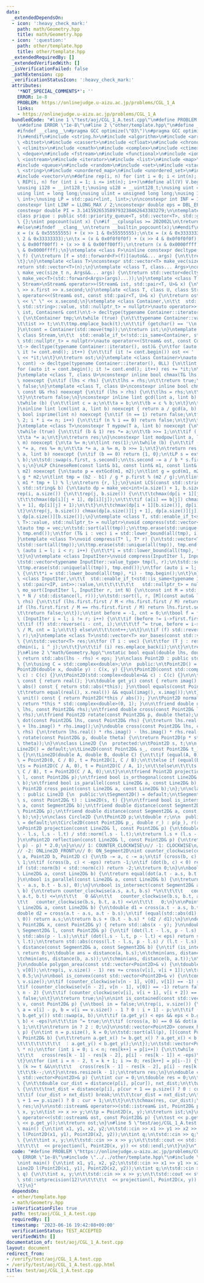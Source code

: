 ```yaml
---
data:
  _extendedDependsOn:
  - icon: ':heavy_check_mark:'
    path: math/Geometry.hpp
    title: math/Geometry.hpp
  - icon: ':question:'
    path: other/template.hpp
    title: other/template.hpp
  _extendedRequiredBy: []
  _extendedVerifiedWith: []
  _isVerificationFailed: false
  _pathExtension: cpp
  _verificationStatusIcon: ':heavy_check_mark:'
  attributes:
    '*NOT_SPECIAL_COMMENTS*': ''
    ERROR: 1e-8
    PROBLEM: https://onlinejudge.u-aizu.ac.jp/problems/CGL_1_A
    links:
    - https://onlinejudge.u-aizu.ac.jp/problems/CGL_1_A
  bundledCode: "#line 1 \"test/aoj/CGL_1_A.test.cpp\"\n#define PROBLEM \"https://onlinejudge.u-aizu.ac.jp/problems/CGL_1_A\"\
    \n#define ERROR \"1e-8\"\n#line 2 \"other/template.hpp\"\n#define _CRT_SECURE_NO_WARNINGS\n\
    #ifndef __clang__\n#pragma GCC optimize(\"O3\")\n#pragma GCC optimize(\"unroll-loops\"\
    )\n#endif\n#include <string.h>\n#include <algorithm>\n#include <array>\n#include\
    \ <bitset>\n#include <cassert>\n#include <cfloat>\n#include <chrono>\n#include\
    \ <climits>\n#include <cmath>\n#include <complex>\n#include <ctime>\n#include\
    \ <deque>\n#include <fstream>\n#include <functional>\n#include <iomanip>\n#include\
    \ <iostream>\n#include <iterator>\n#include <list>\n#include <map>\n#include <memory>\n\
    #include <queue>\n#include <random>\n#include <set>\n#include <stack>\n#include\
    \ <string>\n#include <unordered_map>\n#include <unordered_set>\n#include <utility>\n\
    #include <vector>\n\n#define rep(i, n) for (int i = 0; i < int(n); i++)\n#define\
    \ REP(i, n) for (int i = 1; i <= int(n); i++)\n#define all(V) V.begin(), V.end()\n\
    \nusing i128 = __int128_t;\nusing u128 = __uint128_t;\nusing uint = unsigned int;\n\
    using lint = long long;\nusing ulint = unsigned long long;\nusing IP = std::pair<int,\
    \ int>;\nusing LP = std::pair<lint, lint>;\n\nconstexpr int INF = INT_MAX / 2;\n\
    constexpr lint LINF = LLONG_MAX / 2;\nconstexpr double eps = DBL_EPSILON * 10;\n\
    constexpr double PI = 3.141592653589793238462643383279;\n\ntemplate <class T>\n\
    class prique : public std::priority_queue<T, std::vector<T>, std::greater<T>>\
    \ {};\nint popcount(uint x) {\n#if __cplusplus >= 202002L\n\treturn std::popcount(x);\n\
    #else\n#ifndef __clang__\n\treturn __builtin_popcount(x);\n#endif\n#endif\n\t\
    x = (x & 0x55555555) + (x >> 1 & 0x55555555);\n\tx = (x & 0x33333333) + (x >>\
    \ 2 & 0x33333333);\n\tx = (x & 0x0f0f0f0f) + (x >> 4 & 0x0f0f0f0f);\n\tx = (x\
    \ & 0x00ff00ff) + (x >> 8 & 0x00ff00ff);\n\treturn (x & 0x0000ffff) + (x >> 16\
    \ & 0x0000ffff);\n}\ntemplate <class F>\ninline constexpr decltype(auto) lambda_fix(F&&\
    \ f) {\n\treturn [f = std::forward<F>(f)](auto&&... args) {\n\t\treturn f(f, std::forward<decltype(args)>(args)...);\n\
    \t};\n}\ntemplate <class T>\nconstexpr std::vector<T> make_vec(size_t n) {\n\t\
    return std::vector<T>(n);\n}\ntemplate <class T, class... Args>\nconstexpr auto\
    \ make_vec(size_t n, Args&&... args) {\n\treturn std::vector<decltype(make_vec<T>(args...))>(n,\
    \ make_vec<T>(std::forward<Args>(args)...));\n}\ntemplate <class T, class U, class\
    \ Stream>\nStream& operator>>(Stream& ist, std::pair<T, U>& x) {\n\treturn ist\
    \ >> x.first >> x.second;\n}\ntemplate <class T, class U, class Stream>\nStream&\
    \ operator<<(Stream& ost, const std::pair<T, U>& x) {\n\treturn ost << x.first\
    \ << \" \" << x.second;\n}\ntemplate <class Container,\n\t\t  std::enable_if_t<!std::is_same<Container,\
    \ std::string>::value, std::nullptr_t> = nullptr>\nauto operator>>(std::istream&\
    \ ist, Container& cont)\n\t-> decltype(typename Container::iterator(), std::cin)&\
    \ {\n\tContainer tmp;\n\twhile (true) {\n\t\ttypename Container::value_type t;\n\
    \t\tist >> t;\n\t\ttmp.emplace_back(t);\n\t\tif (getchar() == '\\n') break;\n\t\
    }\n\tcont = Container(std::move(tmp));\n\treturn ist;\n}\ntemplate <class Container,\
    \ class Stream,\n\t\t  std::enable_if_t<!std::is_same<Container, std::string>::value,\
    \ std::nullptr_t> = nullptr>\nauto operator<<(Stream& ost, const Container& cont)\n\
    \t-> decltype(typename Container::iterator(), ost)& {\n\tfor (auto it = cont.begin();\
    \ it != cont.end(); it++) {\n\t\tif (it != cont.begin()) ost << ' ';\n\t\tost\
    \ << *it;\n\t}\n\treturn ost;\n}\ntemplate <class Container>\nauto sum(const Container&\
    \ cont) -> decltype(typename Container::iterator(), 0LL) {\n\tlint res = 0;\n\t\
    for (auto it = cont.begin(); it != cont.end(); it++) res += *it;\n\treturn res;\n\
    }\ntemplate <class T, class U>\nconstexpr inline bool chmax(T& lhs, const U& rhs)\
    \ noexcept {\n\tif (lhs < rhs) {\n\t\tlhs = rhs;\n\t\treturn true;\n\t}\n\treturn\
    \ false;\n}\ntemplate <class T, class U>\nconstexpr inline bool chmin(T& lhs,\
    \ const U& rhs) noexcept {\n\tif (lhs > rhs) {\n\t\tlhs = rhs;\n\t\treturn true;\n\
    \t}\n\treturn false;\n}\nconstexpr inline lint gcd(lint a, lint b) noexcept {\n\
    \twhile (b) {\n\t\tlint c = a;\n\t\ta = b;\n\t\tb = c % b;\n\t}\n\treturn a;\n\
    }\ninline lint lcm(lint a, lint b) noexcept { return a / gcd(a, b) * b; }\nconstexpr\
    \ bool isprime(lint n) noexcept {\n\tif (n == 1) return false;\n\tfor (int i =\
    \ 2; i * i <= n; i++) {\n\t\tif (n % i == 0) return false;\n\t}\n\treturn true;\n\
    }\ntemplate <class T>\nconstexpr T mypow(T a, lint b) noexcept {\n\tT res(1);\n\
    \twhile (true) {\n\t\tif (b & 1) res *= a;\n\t\tb >>= 1;\n\t\tif (!b) break;\n\
    \t\ta *= a;\n\t}\n\treturn res;\n}\nconstexpr lint modpow(lint a, lint b, lint\
    \ m) noexcept {\n\ta %= m;\n\tlint res(1);\n\twhile (b) {\n\t\tif (b & 1) res\
    \ *= a, res %= m;\n\t\ta *= a, a %= m, b >>= 1;\n\t}\n\treturn res;\n}\nLP extGcd(lint\
    \ a, lint b) noexcept {\n\tif (b == 0) return {1, 0};\n\tLP s = extGcd(b, a %\
    \ b);\n\tstd::swap(s.first, s.second);\n\ts.second -= a / b * s.first;\n\treturn\
    \ s;\n}\nLP ChineseRem(const lint& b1, const lint& m1, const lint& b2, const lint&\
    \ m2) noexcept {\n\tauto p = extGcd(m1, m2);\n\tlint g = gcd(m1, m2), l = m1 /\
    \ g * m2;\n\tlint tmp = (b2 - b1) / g * p.first % (m2 / g);\n\tlint r = (b1 +\
    \ m1 * tmp + l) % l;\n\treturn {r, l};\n}\nint LCS(const std::string& a, const\
    \ std::string& b) {\n\tauto dp = make_vec<int>(a.size() + 1, b.size() + 1);\n\t\
    rep(i, a.size()) {\n\t\trep(j, b.size()) {\n\t\t\tchmax(dp[i + 1][j], dp[i][j]);\n\
    \t\t\tchmax(dp[i][j + 1], dp[i][j]);\n\t\t\tif (a[i] == b[j]) chmax(dp[i + 1][j\
    \ + 1], dp[i][j] + 1);\n\t\t}\n\t\tchmax(dp[i + 1][b.size()], dp[i][b.size()]);\n\
    \t}\n\trep(j, b.size()) chmax(dp[a.size()][j + 1], dp[a.size()][j]);\n\treturn\
    \ dp[a.size()][b.size()];\n}\ntemplate <class T, std::enable_if_t<std::is_convertible<int,\
    \ T>::value, std::nullptr_t> = nullptr>\nvoid compress(std::vector<T>& vec) {\n\
    \tauto tmp = vec;\n\tstd::sort(all(tmp));\n\ttmp.erase(std::unique(all(tmp)),\
    \ tmp.end());\n\tfor (T& i : vec) i = std::lower_bound(all(tmp), i) - tmp.begin();\n\
    }\ntemplate <class T>\nvoid compress(T* l, T* r) {\n\tstd::vector<T> tmp(l, r);\n\
    \tstd::sort(all(tmp));\n\ttmp.erase(std::unique(all(tmp)), tmp.end());\n\tfor\
    \ (auto i = l; i < r; i++) {\n\t\t*i = std::lower_bound(all(tmp), *i) - tmp.begin();\n\
    \t}\n}\ntemplate <class InputIter>\nvoid compress(InputIter l, InputIter r) {\n\
    \tstd::vector<typename InputIter::value_type> tmp(l, r);\n\tstd::sort(all(tmp));\n\
    \ttmp.erase(std::unique(all(tmp)), tmp.end());\n\tfor (auto i = l; i < r; i++)\
    \ {\n\t\t*i = std::lower_bound(all(tmp), *i) - tmp.begin();\n\t}\n}\ntemplate\
    \ <class InputIter,\n\t\t  std::enable_if_t<std::is_same<typename InputIter::value_type,\
    \ std::pair<IP, int>>::value,\n\t\t\t\t\t\t   std::nullptr_t> = nullptr>\nvoid\
    \ mo_sort(InputIter l, InputIter r, int N) {\n\tconst int M = std::max(1.0, std::sqrt(lint(N)\
    \ * N / std::distance(l, r)));\n\tstd::sort(l, r, [M](const auto& lhs, const auto&\
    \ rhs) {\n\t\tif (lhs.first.first / M < rhs.first.first / M) return true;\n\t\t\
    if (lhs.first.first / M == rhs.first.first / M) return lhs.first.second < rhs.first.second;\n\
    \t\treturn false;\n\t});\n\tint before = -1, cnt = 0;\n\tbool f = false;\n\tfor\
    \ (InputIter i = l; i != r; i++) {\n\t\tif (before != i->first.first / M) {\n\t\
    \t\tif (f) std::reverse(i - cnt, i);\n\t\t\tf ^= true, before = i->first.first\
    \ / M, cnt = 1;\n\t\t} else\n\t\t\tcnt++;\n\t}\n\tif (f) std::reverse(r - cnt,\
    \ r);\n}\ntemplate <class T>\nstd::vector<T> xor_bases(const std::vector<T>& vec)\
    \ {\n\tstd::vector<T> res;\n\tfor (T i : vec) {\n\t\tfor (T j : res) {\n\t\t\t\
    chmin(i, i ^ j);\n\t\t}\n\t\tif (i) res.emplace_back(i);\n\t}\n\treturn res;\n\
    }\n#line 2 \"math/Geometry.hpp\"\nstatic bool equal(double lhs, double rhs) {\
    \ return std::abs(lhs - rhs) < eps; }\n\nclass Point2D : public std::complex<double>\
    \ {\n\tusing C = std::complex<double>;\n\n  public:\n\tPoint2D() = default;\n\t\
    Point2D(double x, double y) : C(x, y) {}\n\tPoint2D(const std::complex<double>&\
    \ c) : C(c) {}\n\tPoint2D(std::complex<double>&& c) : C(c) {}\n\n\tdouble get_x()\
    \ const { return real(); }\n\tdouble get_y() const { return imag(); }\n\n\tdouble\
    \ abs() const { return std::abs(*this); }\n\tbool equals(const Point2D& x) {\n\
    \t\treturn equal(real(), x.real()) && equal(imag(), x.imag());\n\t}\n\n\tPoint2D\
    \ unit() const { return Point2D(*this / abs()); }\n\tPoint2D normal() const {\
    \ return *this * std::complex<double>(0, 1); }\n\n\tfriend double dot(const Point2D&\
    \ lhs, const Point2D& rhs);\n\tfriend double cross(const Point2D& lhs, const Point2D&\
    \ rhs);\n\tfriend Point2D rotate(const Point2D& p, double theta);\n};\n\ndouble\
    \ dot(const Point2D& lhs, const Point2D& rhs) {\n\treturn lhs.real() * rhs.real()\
    \ + lhs.imag() * rhs.imag();\n}\ndouble cross(const Point2D& lhs, const Point2D&\
    \ rhs) {\n\treturn lhs.real() * rhs.imag() - lhs.imag() * rhs.real();\n}\nPoint2D\
    \ rotate(const Point2D& p, double theta) {\n\treturn Point2D(p * std::polar(1.0,\
    \ theta));\n}\n\nclass Line2D {\n  protected:\n\tPoint2D s, t;\n\n  public:\n\t\
    Line2D() = default;\n\tLine2D(const Point2D& s_, const Point2D& t_) : s(s_), t(t_)\
    \ {}\n\tLine2D(double A, double B, double C) {\n\t\tif (equal(A, 0))\n\t\t\ts\
    \ = Point2D(0, C / B), t = Point2D(1, C / B);\n\t\telse if (equal(B, 0))\n\t\t\
    \ts = Point2D(C / A, 0), t = Point2D(C / A, 1);\n\t\telse\n\t\t\ts = Point2D(0,\
    \ C / B), t = Point2D(C / A, 0);\n\t}\n\n\tfriend Point2D projection(const Line2D&\
    \ l, const Point2D& p);\n\tfriend bool is_orthogonal(const Line2D& a, const Line2D&\
    \ b);\n\tfriend bool is_parallel(const Line2D& a, const Line2D& b);\n\tfriend\
    \ Point2D cross_point(const Line2D& a, const Line2D& b);\n};\n\nclass Segment2D\
    \ : public Line2D {\n  public:\n\tSegment2D() = default;\n\tSegment2D(const Point2D&\
    \ s, const Point2D& t) : Line2D(s, t) {}\n\n\tfriend bool is_intersect(const Segment2D&\
    \ a, const Segment2D& b);\n\tfriend double distance(const Segment2D& l, const\
    \ Point2D& p);\n\tfriend double distance(const Segment2D& a, const Segment2D&\
    \ b);\n};\n\nclass Circle2D {\n\tPoint2D p;\n\tdouble r;\n\n  public:\n\tCircle2D()\
    \ = default;\n\tCircle2D(const Point2D& p_, double r_) : p(p_), r(r_) {}\n};\n\
    \nPoint2D projection(const Line2D& l, const Point2D& p) {\n\tdouble t = dot(p\
    \ - l.s, l.s - l.t) / std::norm(l.s - l.t);\n\treturn l.s + (l.s - l.t) * t;\n\
    }\n\nPoint2D reflection(const Line2D& l, const Point2D& p) {\n\treturn p + (projection(l,\
    \ p) - p) * 2.0;\n}\n\n// 1: COUNTER_CLOCKWISE\n// -1: CLOCKWISE\n// 2: ONLine2D_BACK\n\
    // -2: ONLine2D_FRONT\n// 0: ON_Segment2D\nint counter_clockwise(const Point2D&\
    \ a, Point2D b, Point2D c) {\n\tb -= a, c -= a;\n\tif (cross(b, c) > eps) return\
    \ 1;\n\tif (cross(b, c) < -eps) return -1;\n\tif (dot(b, c) < 0) return 2;\n\t\
    if (std::norm(b) < std::norm(c)) return -2;\n\treturn 0;\n}\n\nbool is_orthogonal(const\
    \ Line2D& a, const Line2D& b) {\n\treturn equal(dot(a.t - a.s, b.t - b.s), 0);\n\
    }\n\nbool is_parallel(const Line2D& a, const Line2D& b) {\n\treturn equal(cross(a.t\
    \ - a.s, b.t - b.s), 0);\n}\n\nbool is_intersect(const Segment2D& a, const Segment2D&\
    \ b) {\n\treturn counter_clockwise(a.s, a.t, b.s) *\n\t\t\t\t   counter_clockwise(a.s,\
    \ a.t, b.t) <=\n\t\t\t   0 &&\n\t\t   counter_clockwise(b.s, b.t, a.s) *\n\t\t\
    \t\t   counter_clockwise(b.s, b.t, a.t) <=\n\t\t\t   0;\n}\n\nPoint2D cross_point(const\
    \ Line2D& a, const Line2D& b) {\n\tdouble d1 = cross(a.t - a.s, b.t - b.s);\n\t\
    double d2 = cross(a.t - a.s, a.t - b.s);\n\tif (equal(std::abs(d1), 0) && equal(std::abs(d2),\
    \ 0)) return a.s;\n\treturn b.s + (b.t - b.s) * (d2 / d1);\n}\n\ndouble distance(const\
    \ Point2D& x, const Point2D& y) { return std::abs(x - y); }\n\ndouble distance(const\
    \ Segment2D& l, const Point2D& p) {\n\tif (dot(l.t - l.s, p - l.s) < eps) return\
    \ std::abs(p - l.s);\n\tif (dot(l.s - l.t, p - l.t) < eps) return std::abs(p -\
    \ l.t);\n\treturn std::abs(cross(l.t - l.s, p - l.s) / (l.t - l.s));\n}\n\ndouble\
    \ distance(const Segment2D& a, const Segment2D& b) {\n\tif (is_intersect(a, b))\
    \ return 0;\n\tdouble ans = distance(a, b.s);\n\tchmin(ans, distance(a, b.t));\n\
    \tchmin(ans, distance(b, a.s));\n\tchmin(ans, distance(b, a.t));\n\treturn ans;\n\
    }\n\ndouble polygon_area(const std::vector<Point2D>& v) {\n\tdouble res = cross(v.back(),\
    \ v[0]);\n\trep(i, v.size() - 1) res += cross(v[i], v[i + 1]);\n\treturn res *\
    \ 0.5;\n}\n\nbool is_convex(const std::vector<Point2D>& v) {\n\tconst int n =\
    \ v.size();\n\tif (counter_clockwise(v[n - 1], v[0], v[1]) == -1) return false;\n\
    \tif (counter_clockwise(v[n - 2], v[n - 1], v[0]) == -1) return false;\n\trep(i,\
    \ n - 2) {\n\t\tif (counter_clockwise(v[i], v[i + 1], v[i + 2]) == -1) return\
    \ false;\n\t}\n\treturn true;\n}\n\nint is_contained(const std::vector<Point2D>&\
    \ v, const Point2D& p) {\n\tbool in = false;\n\trep(i, v.size()) {\n\t\tPoint2D\
    \ a = v[i] - p, b = v[i == v.size() - 1 ? 0 : i + 1] - p;\n\t\tif (a.get_y() >\
    \ b.get_y()) std::swap(a, b);\n\t\tif (a.get_y() < eps && eps < b.get_y() && cross(a,\
    \ b) < -eps)\n\t\t\tin ^= true;\n\t\tif (cross(a, b) == 0 && dot(a, b) <= 0) return\
    \ 1;\n\t}\n\treturn in ? 2 : 0;\n}\n\nstd::vector<Point2D> convex_hull(std::vector<Point2D>\
    \ p) {\n\tint n = p.size(), k = 0;\n\tstd::sort(all(p), [](const Point2D& a, const\
    \ Point2D& b) {\n\t\treturn a.get_x() != b.get_x() ? a.get_x() < b.get_x()\n\t\
    \t\t\t\t\t\t\t\t  : a.get_y() < b.get_y();\n\t});\n\tstd::vector<Point2D> res(2\
    \ * n);\n\tfor (int i = 0; i < n; res[k++] = p[i++]) {\n\t\twhile (k >= 2 &&\n\
    \t\t\t   cross(res[k - 1] - res[k - 2], p[i] - res[k - 1]) < -eps)\n\t\t\tk--;\n\
    \t}\n\tfor (int i = n - 2, t = k + 1; i >= 0; res[k++] = p[i--]) {\n\t\twhile\
    \ (k >= t &&\n\t\t\t   cross(res[k - 1] - res[k - 2], p[i] - res[k - 1]) < -eps)\n\
    \t\t\tk--;\n\t}\n\tres.resize(k - 1);\n\treturn res;\n}\n\ndouble convex_polygon_diameter(const\
    \ std::vector<Point2D>& p) {\n\tint cur = 0;\n\tdouble res = 0;\n\trep(i, p.size())\
    \ {\n\t\tdouble cur_dist = distance(p[i], p[cur]), nxt_dist;\n\t\twhile (true)\
    \ {\n\t\t\tnxt_dist = distance(p[i], p[cur + 1 == p.size() ? 0 : cur + 1]);\n\t\
    \t\tif (cur_dist > nxt_dist) break;\n\t\t\tcur_dist = nxt_dist;\n\t\t\tcur = cur\
    \ + 1 == p.size() ? 0 : cur + 1;\n\t\t}\n\t\tchmax(res, cur_dist);\n\t}\n\treturn\
    \ res;\n}\n\nstd::istream& operator>>(std::istream& ist, Point2D& p) {\n\tdouble\
    \ x, y;\n\tist >> x >> y;\n\tp = Point2D(x, y);\n\treturn ist;\n}\n\nstd::ostream&\
    \ operator<<(std::ostream& ost, const Point2D& p) {\n\tost << p.get_x() << ' '\
    \ << p.get_y();\n\treturn ost;\n}\n#line 5 \"test/aoj/CGL_1_A.test.cpp\"\nint\
    \ main() {\n\tint x1, y1, x2, y2;\n\tstd::cin >> x1 >> y1 >> x2 >> y2;\n\tLine2D\
    \ l(Point2D(x1, y1), Point2D(x2, y2));\n\tint q;\n\tstd::cin >> q;\n\trep(i, q)\
    \ {\n\t\tint x, y;\n\t\tstd::cin >> x >> y;\n\t\tstd::cout << std::fixed << std::setprecision(12)\n\
    \t\t\t\t  << projection(l, Point2D(x, y)) << std::endl;\n\t}\n}\n"
  code: "#define PROBLEM \"https://onlinejudge.u-aizu.ac.jp/problems/CGL_1_A\"\n#define\
    \ ERROR \"1e-8\"\n#include \"../../other/template.hpp\"\n#include \"../../math/Geometry.hpp\"\
    \nint main() {\n\tint x1, y1, x2, y2;\n\tstd::cin >> x1 >> y1 >> x2 >> y2;\n\t\
    Line2D l(Point2D(x1, y1), Point2D(x2, y2));\n\tint q;\n\tstd::cin >> q;\n\trep(i,\
    \ q) {\n\t\tint x, y;\n\t\tstd::cin >> x >> y;\n\t\tstd::cout << std::fixed <<\
    \ std::setprecision(12)\n\t\t\t\t  << projection(l, Point2D(x, y)) << std::endl;\n\
    \t}\n}"
  dependsOn:
  - other/template.hpp
  - math/Geometry.hpp
  isVerificationFile: true
  path: test/aoj/CGL_1_A.test.cpp
  requiredBy: []
  timestamp: '2023-06-16 19:42:08+09:00'
  verificationStatus: TEST_ACCEPTED
  verifiedWith: []
documentation_of: test/aoj/CGL_1_A.test.cpp
layout: document
redirect_from:
- /verify/test/aoj/CGL_1_A.test.cpp
- /verify/test/aoj/CGL_1_A.test.cpp.html
title: test/aoj/CGL_1_A.test.cpp
---
```

